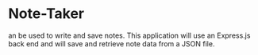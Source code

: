 # Note-Taker
an be used to write and save notes. This application will use an Express.js back end and will save and retrieve note data from a JSON file.
